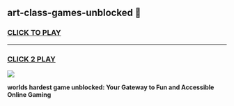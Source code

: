 
## art-class-games-unblocked 👋
<h3>
<a href="https://premium.freeplayer.one?title=art-class-games-unblocked&ref=14F">CLICK TO PLAY</a></h3>
<hr>

<h3>
<a href="https://premium.freeplayer.one?title=art-class-games-unblocked&ref=14F">CLICK 2 PLAY</a>
  
</h3>

<a href="https://premium.freeplayer.one?title=art-class-games-unblocked&ref=12F/"><img src="https://clearcache.store/games.png"></a>


**worlds hardest game unblocked: Your Gateway to Fun and Accessible Online Gaming**
